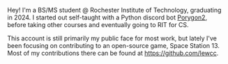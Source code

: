 Hey! I'm a BS/MS student @ Rochester Institute of Technology, graduating in 2024.
I started out self-taught with a Python discord bot [Porygon2](https://github.com/chafla/Pory2), before taking other courses and eventually going to RIT for CS.

This account is still primarily my public face for most work, but lately I've been focusing on contributing to an open-source game, Space Station 13. 
Most of my contributions there can be found at https://github.com/lewcc.



<!--
**chafla/chafla** is a ✨ _special_ ✨ repository because its `README.md` (this file) appears on your GitHub profile.

Here are some ideas to get you started:

- 🔭 I’m currently working on ...
- 🌱 I’m currently learning ...
- 👯 I’m looking to collaborate on ...
- 🤔 I’m looking for help with ...
- 💬 Ask me about ...
- 📫 How to reach me: ...
- 😄 Pronouns: ...
- ⚡ Fun fact: ...
-->
